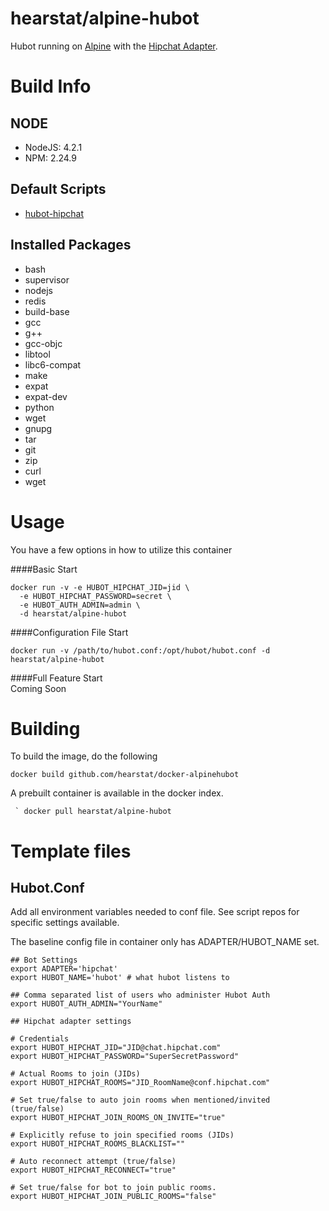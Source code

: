 # hearstat/alpine-hubot
Hubot running on [Alpine](https://hub.docker.com/_/alpine/) with the [Hipchat Adapter](https://github.com/hipchat/hubot-hipchat).

# Build Info
## NODE
- NodeJS: 4.2.1
- NPM: 2.24.9

## Default Scripts
- [hubot-hipchat](https://github.com/hipchat/hubot-hipchat)

## Installed Packages
- bash
- supervisor
- nodejs
- redis
- build-base
- gcc
- g++
- gcc-objc
- libtool
- libc6-compat
- make
- expat
- expat-dev
- python
- wget
- gnupg
- tar
- git
- zip
- curl
- wget

# Usage
You have a few options in how to utilize this container

####Basic Start

```
docker run -v -e HUBOT_HIPCHAT_JID=jid \
  -e HUBOT_HIPCHAT_PASSWORD=secret \
  -e HUBOT_AUTH_ADMIN=admin \
  -d hearstat/alpine-hubot
```

####Configuration File Start

```
docker run -v /path/to/hubot.conf:/opt/hubot/hubot.conf -d hearstat/alpine-hubot
```

####Full Feature Start<br>Coming Soon

# Building
To build the image, do the following

```
docker build github.com/hearstat/docker-alpinehubot
```

A prebuilt container is available in the docker index.

`` ` docker pull hearstat/alpine-hubot``

# Template files
## Hubot.Conf
Add all environment variables needed to conf file. See script repos for specific settings available.

The baseline config file in container only has ADAPTER/HUBOT_NAME set.

```
## Bot Settings
export ADAPTER='hipchat'
export HUBOT_NAME='hubot' # what hubot listens to

## Comma separated list of users who administer Hubot Auth
export HUBOT_AUTH_ADMIN="YourName"

## Hipchat adapter settings

# Credentials
export HUBOT_HIPCHAT_JID="JID@chat.hipchat.com"
export HUBOT_HIPCHAT_PASSWORD="SuperSecretPassword"

# Actual Rooms to join (JIDs)
export HUBOT_HIPCHAT_ROOMS="JID_RoomName@conf.hipchat.com"

# Set true/false to auto join rooms when mentioned/invited (true/false)
export HUBOT_HIPCHAT_JOIN_ROOMS_ON_INVITE="true"

# Explicitly refuse to join specified rooms (JIDs)
export HUBOT_HIPCHAT_ROOMS_BLACKLIST=""

# Auto reconnect attempt (true/false)
export HUBOT_HIPCHAT_RECONNECT="true"

# Set true/false for bot to join public rooms.
export HUBOT_HIPCHAT_JOIN_PUBLIC_ROOMS="false"
```
